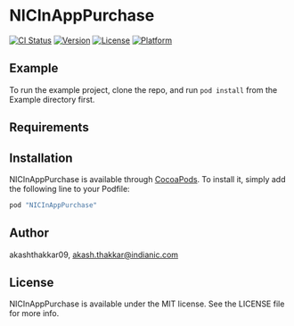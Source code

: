 # NICInAppPurchase

[![CI Status](http://img.shields.io/travis/akashthakkar09/NICInAppPurchase.svg?style=flat)](https://travis-ci.org/akashthakkar09/NICInAppPurchase)
[![Version](https://img.shields.io/cocoapods/v/NICInAppPurchase.svg?style=flat)](http://cocoapods.org/pods/NICInAppPurchase)
[![License](https://img.shields.io/cocoapods/l/NICInAppPurchase.svg?style=flat)](http://cocoapods.org/pods/NICInAppPurchase)
[![Platform](https://img.shields.io/cocoapods/p/NICInAppPurchase.svg?style=flat)](http://cocoapods.org/pods/NICInAppPurchase)

## Example

To run the example project, clone the repo, and run `pod install` from the Example directory first.

## Requirements

## Installation

NICInAppPurchase is available through [CocoaPods](http://cocoapods.org). To install
it, simply add the following line to your Podfile:

```ruby
pod "NICInAppPurchase"
```

## Author

akashthakkar09, akash.thakkar@indianic.com

## License

NICInAppPurchase is available under the MIT license. See the LICENSE file for more info.
